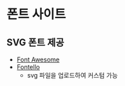# 폰트 사이트

## SVG 폰트 제공
- [Font Awesome](https://fontawesome.com/)
- [Fontello](http://fontello.com/)
  - svg 파일을 업로드하여 커스텀 가능
